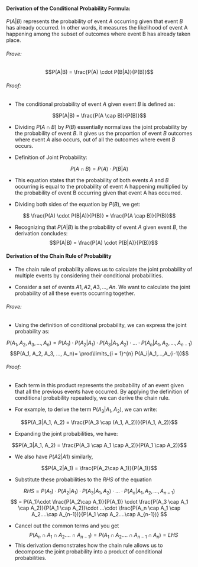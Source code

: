 #### Derivation of the Conditional Probability Formula:

$P(A|B)$  represents the probability of event $A$  occurring given that event $B$  has already occurred. In other words, it measures the likelihood of event A happening among the subset of outcomes where event B has already taken place.
###### Prove:
$$P(A|B) = \frac{P(A) \cdot P(B|A)}{P(B)}$$
###### Proof:

-  The conditional probability of event $A$  given event $B$  is defined as:

$$P(A|B) = \frac{P(A \cap B)}{P(B)}$$
-  Dividing $P(A \cap B)$  by $P(B)$  essentially normalizes the joint probability by the probability of event $B$.  It gives us the proportion of event $B$  outcomes where event $A$  also occurs, out of all the outcomes where event $B$  occurs.

-  Definition of Joint Probability:

$$P(A \cap B) = P(A) \cdot P(B|A)$$

-  This equation states that the probability of both events $A$ and  $B$ occurring is equal to the probability of event A happening multiplied by the probability of event B occurring given that event A has occurred.

-  Dividing both sides of the equation by $P(B)$, we get:

$$ \frac{P(A) \cdot P(B|A)}{P(B)} = \frac{P(A \cap B)}{P(B)}$$

-  Recognizing that $P(A|B)$  is the probability of event $A$ given event $B$, the derivation concludes:
$$P(A|B) = \frac{P(A) \cdot P(B|A)}{P(B)}$$



#### Derivation of the Chain Rule of Probability

- The chain rule of probability allows us to calculate the joint probability of multiple events by considering their conditional probabilities.

-  Consider a set of events $A1, A2, A3, ..., An$. We want to calculate the joint probability of all these events occurring together.
  
###### Prove:
-  Using the definition of conditional probability, we can express the joint probability as:

$$P(A_1, A_2, A_3, ..., A_n) = P(A_1) \cdot P(A_2|A_1) \cdot P(A_3|A_1, A_2) \cdot ... \cdot P(A_n|A_1, A_2, ..., A_{n-1})$$
$$P(A_1, A_2, A_3, ..., A_n)= \prod\limits_{i = 1}^{n} P(A_i|A_1,...,A_{i-1})$$
###### Proof:
-  Each term in this product represents the probability of an event given that all the previous events have occurred. By applying the definition of conditional probability repeatedly, we can derive the chain rule.

-  For example, to derive the term $P(A_3|A_1, A_2)$, we can write:

$$P(A_3|A_1, A_2) = \frac{P(A_3 \cap (A_1, A_2))}{P(A_1, A_2)}$$

-  Expanding the joint probabilities, we have:

$$P(A_3|A_1, A_2) = \frac{P(A_3 \cap A_1 \cap A_2)}{P(A_1 \cap A_2)}$$

-  We also have $P(A2|A1)$  similarly,

$$P(A_2|A_1) = \frac{P(A_2\cap A_1)}{P(A_1)}$$

-  Substitute these probabilities to the $RHS$  of the equation

$$  
RHS= P(A_1) \cdot P(A_2|A_1) \cdot P(A_3|A_1, A_2) \cdot ... \cdot P(A_n|A_1, A_2, ..., A_{n-1}) 
$$
$$
= P(A_1)\cdot \frac{P(A_2\cap A_1)}{P(A_1)} \cdot \frac{P(A_3 \cap A_1 \cap A_2)}{P(A_1 \cap A_2)}\cdot ...\cdot \frac{P(A_n \cap A_1 \cap A_2....\cap A_{n-1})}{P(A_1 \cap A_2....\cap A_{n-1})}
$$

-  Cancel out the common terms and you get 
$$P(A_n \cap A_1 \cap A_2....\cap A_{n-1})= P(A_1 \cap A_2....\cap A_{n-1} \cap A_n) = LHS$$
-  This derivation demonstrates how the chain rule allows us to decompose the joint probability into a product of conditional probabilities.